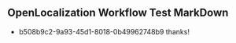 ## OpenLocalization Workflow Test MarkDown
* b508b9c2-9a93-45d1-8018-0b49962748b9 thanks!

<!--HONumber=Jul16_HO3-->


